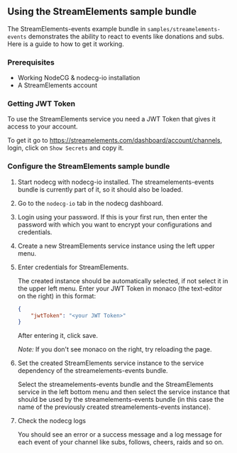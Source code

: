 ## Using the StreamElements sample bundle

The StreamElements-events example bundle in `samples/streamelements-events` demonstrates the ability to react to events like donations and subs. Here is a guide to how to get it working.

### Prerequisites

-   Working NodeCG & nodecg-io installation
-   A StreamElements account

### Getting JWT Token

To use the StreamElements service you need a JWT Token that gives it access to your account.

To get it go to <https://streamelements.com/dashboard/account/channels>, login, click on `Show Secrets` and copy it.

### Configure the StreamElements sample bundle

1. Start nodecg with nodecg-io installed. The streamelements-events bundle is currently part of it, so it should also be loaded.

2. Go to the `nodecg-io` tab in the nodecg dashboard.

3. Login using your password. If this is your first run, then enter the password with which you want to encrypt your configurations and credentials.

4. Create a new StreamElements service instance using the left upper menu.

5. Enter credentials for StreamElements.

    The created instance should be automatically selected, if not select it in the upper left menu. Enter your JWT Token in monaco (the text-editor on the right) in this format:

    ```json
    {
        "jwtToken": "<your JWT Token>"
    }
    ```

    After entering it, click save.

    _Note:_ If you don't see monaco on the right, try reloading the page.

6. Set the created StreamElements service instance to the service dependency of the streamelements-events bundle.

    Select the streamelements-events bundle and the StreamElements service in the left bottom menu and then select the service instance that should be used by the streamelements-events bundle (in this case the name of the previously created streamelements-events instance).

7. Check the nodecg logs

    You should see an error or a success message and a log message for each event of your channel like subs, follows, cheers, raids and so on.
